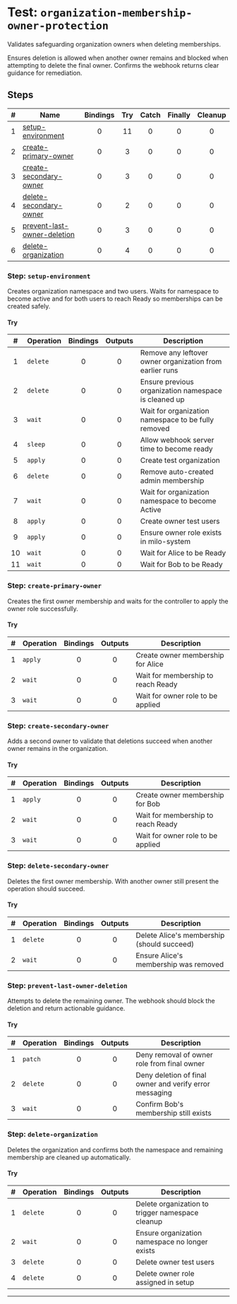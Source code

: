 # Test: `organization-membership-owner-protection`

Validates safeguarding organization owners when deleting memberships.

Ensures deletion is allowed when another owner remains and blocked when
attempting to delete the final owner. Confirms the webhook returns clear
guidance for remediation.


## Steps

| # | Name | Bindings | Try | Catch | Finally | Cleanup |
|:-:|---|:-:|:-:|:-:|:-:|:-:|
| 1 | [setup-environment](#step-setup-environment) | 0 | 11 | 0 | 0 | 0 |
| 2 | [create-primary-owner](#step-create-primary-owner) | 0 | 3 | 0 | 0 | 0 |
| 3 | [create-secondary-owner](#step-create-secondary-owner) | 0 | 3 | 0 | 0 | 0 |
| 4 | [delete-secondary-owner](#step-delete-secondary-owner) | 0 | 2 | 0 | 0 | 0 |
| 5 | [prevent-last-owner-deletion](#step-prevent-last-owner-deletion) | 0 | 3 | 0 | 0 | 0 |
| 6 | [delete-organization](#step-delete-organization) | 0 | 4 | 0 | 0 | 0 |

### Step: `setup-environment`

Creates organization namespace and two users. Waits for namespace to
become active and for both users to reach Ready so memberships can be
created safely.


#### Try

| # | Operation | Bindings | Outputs | Description |
|:-:|---|:-:|:-:|---|
| 1 | `delete` | 0 | 0 | Remove any leftover owner organization from earlier runs |
| 2 | `delete` | 0 | 0 | Ensure previous organization namespace is cleaned up |
| 3 | `wait` | 0 | 0 | Wait for organization namespace to be fully removed |
| 4 | `sleep` | 0 | 0 | Allow webhook server time to become ready |
| 5 | `apply` | 0 | 0 | Create test organization |
| 6 | `delete` | 0 | 0 | Remove auto-created admin membership |
| 7 | `wait` | 0 | 0 | Wait for organization namespace to become Active |
| 8 | `apply` | 0 | 0 | Create owner test users |
| 9 | `apply` | 0 | 0 | Ensure owner role exists in milo-system |
| 10 | `wait` | 0 | 0 | Wait for Alice to be Ready |
| 11 | `wait` | 0 | 0 | Wait for Bob to be Ready |

### Step: `create-primary-owner`

Creates the first owner membership and waits for the controller to apply
the owner role successfully.


#### Try

| # | Operation | Bindings | Outputs | Description |
|:-:|---|:-:|:-:|---|
| 1 | `apply` | 0 | 0 | Create owner membership for Alice |
| 2 | `wait` | 0 | 0 | Wait for membership to reach Ready |
| 3 | `wait` | 0 | 0 | Wait for owner role to be applied |

### Step: `create-secondary-owner`

Adds a second owner to validate that deletions succeed when another
owner remains in the organization.


#### Try

| # | Operation | Bindings | Outputs | Description |
|:-:|---|:-:|:-:|---|
| 1 | `apply` | 0 | 0 | Create owner membership for Bob |
| 2 | `wait` | 0 | 0 | Wait for membership to reach Ready |
| 3 | `wait` | 0 | 0 | Wait for owner role to be applied |

### Step: `delete-secondary-owner`

Deletes the first owner membership. With another owner still present the
operation should succeed.


#### Try

| # | Operation | Bindings | Outputs | Description |
|:-:|---|:-:|:-:|---|
| 1 | `delete` | 0 | 0 | Delete Alice's membership (should succeed) |
| 2 | `wait` | 0 | 0 | Ensure Alice's membership was removed |

### Step: `prevent-last-owner-deletion`

Attempts to delete the remaining owner. The webhook should block the
deletion and return actionable guidance.


#### Try

| # | Operation | Bindings | Outputs | Description |
|:-:|---|:-:|:-:|---|
| 1 | `patch` | 0 | 0 | Deny removal of owner role from final owner |
| 2 | `delete` | 0 | 0 | Deny deletion of final owner and verify error messaging |
| 3 | `wait` | 0 | 0 | Confirm Bob's membership still exists |

### Step: `delete-organization`

Deletes the organization and confirms both the namespace and remaining
membership are cleaned up automatically.


#### Try

| # | Operation | Bindings | Outputs | Description |
|:-:|---|:-:|:-:|---|
| 1 | `delete` | 0 | 0 | Delete organization to trigger namespace cleanup |
| 2 | `wait` | 0 | 0 | Ensure organization namespace no longer exists |
| 3 | `delete` | 0 | 0 | Delete owner test users |
| 4 | `delete` | 0 | 0 | Delete owner role assigned in setup |

---

